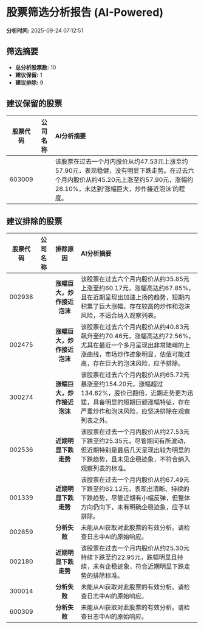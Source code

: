 # 股票筛选分析报告 (AI-Powered)

**分析时间:** 2025-09-24 07:12:51

## 筛选摘要

- **总分析股票数:** 10
- **建议保留:** 1
- **建议排除:** 9

## 建议保留的股票

| 股票代码 | 公司名称 | AI分析摘要 |
|:---:|:---:|:---|
| 603009 |  | 该股票在过去一个月内股价从约47.53元上涨至约57.90元，表现稳健，没有明显下跌走势。在过去六个月内股价从约45.20元上涨至约57.90元，涨幅约28.10%，未达到‘涨幅巨大，炒作接近泡沫’的程度。 |

## 建议排除的股票

| 股票代码 | 公司名称 | 排除原因 | AI分析摘要 |
|:---:|:---:|:---:|:---|
| 002938 |  | **涨幅巨大，炒作接近泡沫** | 该股票在过去六个月内股价从约35.85元上涨至约60.17元，涨幅高达约67.85%，且在近期呈现出加速上扬的趋势，短期内积累了巨大涨幅，存在较高的炒作和泡沫风险，不适合纳入观察列表。 |
| 002475 |  | **涨幅巨大，炒作接近泡沫** | 该股票在过去六个月内股价从约40.83元飙升至约70.46元，涨幅高达约72.56%，尤其在最近一个多月呈现出非常陡峭的上涨曲线，市场炒作迹象明显，估值可能过高，存在巨大的泡沫风险，应予排除。 |
| 300274 |  | **涨幅巨大，炒作接近泡沫** | 该股票在过去六个月内股价从约65.72元暴涨至约154.20元，涨幅超过134.62%，股价已翻倍，近期走势更为迅猛，具备明显的短期巨额涨幅特征，存在严重炒作和泡沫风险，应坚决排除在观察列表之外。 |
| 002536 |  | **近期明显下跌走势** | 该股票在过去一个月内股价从约27.53元下跌至约25.35元，尽管期间有所波动，但近期特别是最后几天呈现出较为明显的下跌趋势，且未见企稳迹象，不符合纳入观察列表的标准。 |
| 001339 |  | **近期明显下跌走势** | 该股票在过去一个月内股价从约67.49元下跌至约62.12元，表现出清晰、持续的下跌趋势，尽管近期有小幅反弹，但整体方向仍向下，未有明确企稳迹象，应予以排除。 |
| 002859 |  | **分析失败** | 未能从AI获取对此股票的有效分析。请检查日志中AI的原始响应。 |
| 002180 |  | **近期明显下跌走势** | 该股票在过去一个月内股价从约25.30元持续下跌至约22.95元，跌幅明显且持续，未有企稳迹象，符合近期明显下跌走势的排除标准。 |
| 300014 |  | **分析失败** | 未能从AI获取对此股票的有效分析。请检查日志中AI的原始响应。 |
| 600309 |  | **分析失败** | 未能从AI获取对此股票的有效分析。请检查日志中AI的原始响应。 |
